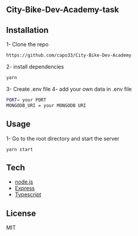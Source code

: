 ## City-Bike-Dev-Academy-task

## Installation

1- Clone the repo 
```bash
https://github.com/capo33/City-Bike-Dev-Academy
```
2- install dependencies 
```bash
yarn 
```
3- Create .env file
4- add your own data in .env file
```bash
PORT= your PORT
MONGODB_URI = your MONGODB URI
```

## Usage
1- Go to the root  directory and start the server
```
yarn start
```
 
## Tech
- [node.js] 
- [Express] 
- [Typescript]

## License
MIT

  [markdown-it]: <https://github.com/markdown-it/markdown-it>
  [node.js]: <http://nodejs.org>
  [express]: <http://expressjs.com>
  [Typescript]: <https://www.typescriptlang.org/>